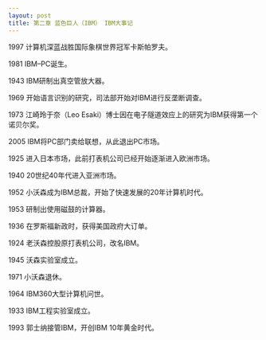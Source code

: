 ```yaml
---
layout: post
title: 第二章 蓝色巨人（IBM） IBM大事记 
---
```

1997 计算机深蓝战胜国际象棋世界冠军卡斯帕罗夫。

1981 IBM–PC诞生。

1943 IBM研制出真空管放大器。

1969 开始语言识别的研究，司法部开始对IBM进行反垄断调查。

1973 江崎玲于奈（Leo Esaki）博士因在电子隧道效应上的研究为IBM获得第一个诺贝尔奖。

2005 IBM将PC部门卖给联想，从此退出PC市场。

1925 进入日本市场，此前打表机公司已经开始逐渐进入欧洲市场。

1940 20世纪40年代进入亚洲市场。

1952 小沃森成为IBM总裁，开始了快速发展的20年计算机时代。

1953 研制出使用磁鼓的计算器。

1936 在罗斯福新政时，获得美国政府大订单。

1924 老沃森控股原打表机公司，改名IBM。

1945 沃森实验室成立。

1971 小沃森退休。

1964 IBM360大型计算机问世。

1933 IBM工程实验室成立。

1993 郭士纳接管IBM，开创IBM 10年黄金时代。

